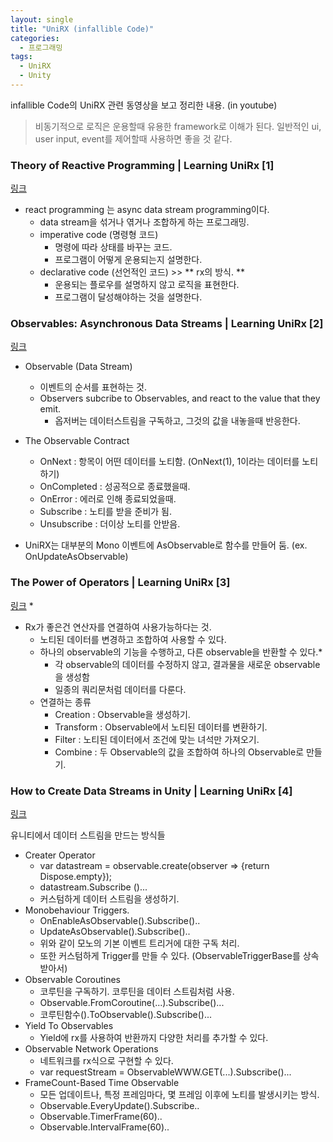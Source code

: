 ```yaml
---
layout: single
title: "UniRX (infallible Code)"
categories: 
  - 프로그래밍
tags:
  - UniRX
  - Unity
---
```


infallible Code의 UniRX 관련 동영상을 보고 정리한 내용. (in youtube)
> 비동기적으로 로직은 운용할때 유용한 framework로 이해가 된다. 일반적인 ui, user input, event를 제어할때 사용하면 좋을 것 같다.

### Theory of Reactive Programming | Learning UniRx [1]
[링크](https://youtu.be/9If7GUD0Dao)

* react programming 는 async data stream programming이다.
  * data stream을 섞거나 엮거나 조합하게 하는 프로그래밍.
  * imperative code (명령형 코드)
    * 명령에 따라 상태를 바꾸는 코드.
    * 프로그램이 어떻게 운용되는지 설명한다.
  * declarative code (선언적인 코드) >> ** rx의 방식. **
    * 운용되는 플로우를 설명하지 않고 로직을 표현한다.
    * 프로그램이 달성해야하는 것을 설명한다.

### Observables: Asynchronous Data Streams | Learning UniRx [2]
[링크](https://youtu.be/FHdDHlaETCw)

* Observable (Data Stream)
  * 이벤트의 순서를 표현하는 것.
  * Observers subcribe to Observables, and react to the value that they emit.
    * 옵저버는 데이터스트림을 구독하고, 그것의 값을 내놓을때 반응한다.

* The Observable Contract
  * OnNext : 항목이 어떤 데이터를 노티함. (OnNext(1), 1이라는 데이터를 노티하기)
  * OnCompleted : 성공적으로 종료했을때.
  * OnError : 에러로 인해 종료되었을때.
  * Subscribe : 노티를 받을 준비가 됨.
  * Unsubscribe : 더이상 노티를 안받음.

* UniRX는 대부분의 Mono 이벤트에 AsObservable로 함수를 만들어 둠. (ex. OnUpdateAsObservable)

### The Power of Operators | Learning UniRx [3]
[링크](https://youtu.be/or2IsE0zKs0)
*
* Rx가 좋은건 연산자를 연결하여 사용가능하다는 것.
  * 노티된 데이터를 변경하고 조합하여 사용할 수 있다.
  * 하나의 observable의 기능을 수행하고, 다른 observable을 반환할 수 있다.*
    * 각 observable의 데이터를 수정하지 않고, 결과물을 새로운 observable을 생성함
    * 일종의 쿼리문처럼 데이터를 다룬다.
  * 연결하는 종류
    * Creation : Observable을 생성하기.
    * Transform : Observable에서 노티된 데이터를 변환하기.
    * Filter : 노티된 데이터에서 조건에 맞는 녀석만 가져오기.
    * Combine : 두 Observable의 값을 조합하여 하나의 Observable로 만들기.

### How to Create Data Streams in Unity | Learning UniRx [4]
[링크](https://youtu.be/qcX2ghT8jtc)

유니티에서 데이터 스트림을 만드는 방식들

* Creater Operator
  * var datastream = observable.create<int>(observer => {return Dispose.empty});
  * datastream.Subscribe ()...
  * 커스텀하게 데이터 스트림을 생성하기.
* Monobehaviour Triggers.
  * OnEnableAsObservable().Subscribe()..
  * UpdateAsObservable().Subscribe()..
  * 위와 같이 모노의 기본 이벤트 트리거에 대한 구독 처리.
  * 또한 커스텀하게 Trigger를 만들 수 있다. (ObservableTriggerBase를 상속 받아서)
* Observable Coroutines
  * 코루틴을 구독하기. 코루틴을 데이터 스트림처럼 사용.
  * Observable.FromCoroutine(...).Subscribe()...
  * 코루틴함수().ToObservable().Subscribe()...
* Yield To Observables
  * Yield에 rx를 사용하여 반환까지 다양한 처리를 추가할 수 있다.
* Observable Network Operations
  * 네트워크를 rx식으로 구현할 수 있다.
  * var requestStream = ObservableWWW.GET(...).Subscribe()...
* FrameCount-Based Time Observable
  * 모든 업데이트나, 특정 프레임마다, 몇 프레임 이후에 노티를 발생시키는 방식.
  * Observable.EveryUpdate().Subscribe..
  * Observable.TimerFrame(60)..
  * Observable.IntervalFrame(60)..
